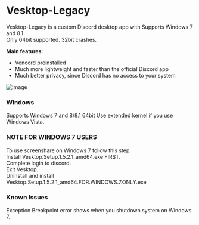 # Vesktop-Legacy

Vesktop-Legacy is a custom Discord desktop app with Supports Windows 7 and 8.1 <br>
Only 64bit supported. 32bit crashes.


**Main features**:
- Vencord preinstalled
- Much more lightweight and faster than the official Discord app
- Much better privacy, since Discord has no access to your system

![image](https://github.com/TK50P/Vesktop-legacy/assets/127497974/6bdae047-008d-4a94-ba5b-352110974872)

### Windows

Supports Windows 7 and 8/8.1 64bit
Use extended kernel if you use Windows Vista.

### NOTE FOR WINDOWS 7 USERS
To use screenshare on Windows 7 follow this step. <br>
Install Vesktop.Setup.1.5.2.1_amd64.exe FIRST. <br>
Complete login to discord. <br>
Exit Vesktop. <br>
Uninstall and install Vesktop.Setup.1.5.2.1_amd64.FOR.WINDOWS.7.ONLY.exe

### Known Issues
Exception Breakpoint error shows when you shutdown system on Windows 7.
